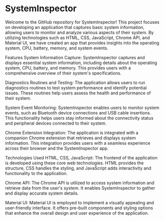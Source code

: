 # SystemInspector

Welcome to the GitHub repository for SystemInspector! This project focuses on developing an application that captures basic system information, allowing users to monitor and analyze various aspects of their system. By utilizing technologies such as HTML, CSS, JavaScript, Chrome API, and Material UI, we have created an app that provides insights into the operating system, CPU, battery, memory, and system events.

Features
System Information Capture: SystemInspector captures and displays essential system information, including details about the operating system, CPU, battery, and memory. This provides users with a comprehensive overview of their system's specifications.

Diagnostics Routines and Testing: The application allows users to run diagnostics routines to test system performance and identify potential issues. These routines help users assess the health and performance of their system.

System Event Monitoring: SystemInspector enables users to monitor system events, such as Bluetooth device connections and USB cable insertions. This functionality helps users stay informed about the connectivity status and peripheral devices connected to their system.

Chrome Extension Integration: The application is integrated with a companion Chrome extension that retrieves and displays system information. This integration provides users with a seamless experience across their browser and the SystemInspector app.

Technologies Used
HTML, CSS, JavaScript: The frontend of the application is developed using these core web technologies. HTML provides the structure, CSS handles the styling, and JavaScript adds interactivity and functionality to the application.

Chrome API: The Chrome API is utilized to access system information and retrieve data from the user's system. It enables SystemInspector to gather and display accurate system details.

Material UI: Material UI is employed to implement a visually appealing and user-friendly interface. It offers pre-built components and styling options that enhance the overall design and user experience of the application.
